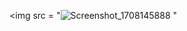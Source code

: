 <img src = "![Screenshot_1708145888](https://github.com/4072-jenish/leb_work_1.2/assets/150036720/46b17d4c-a8d0-405f-91e1-467d076f078f)
 "
